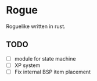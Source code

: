 # Rogue
Roguelike written in rust.

## TODO
- [ ] module for state machine
- [ ] XP system
- [ ] Fix internal BSP item placement
